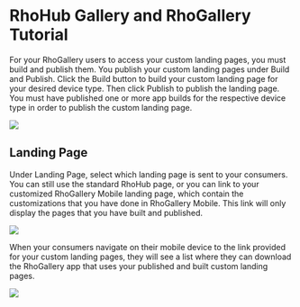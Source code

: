 # RhoHub Gallery and RhoGallery Tutorial

For your RhoGallery users to access your custom landing pages, you must build and publish them. You publish your custom landing pages under Build and Publish. Click the Build button to build your custom landing page for your desired device type. Then click Publish to publish the landing page. You must have published one or more app builds for the respective device type in order to publish the custom landing page.

<img src="https://s3.amazonaws.com/docs.tau-technologies.com/images/rhohub-rhogallery/build-and-publish.png"/>

## Landing Page

Under Landing Page, select which landing page is sent to your consumers. You can still use the standard RhoHub page, or you can link to your customized RhoGallery Mobile landing page, which contain the customizations that you have done in RhoGallery Mobile. This link will only display the pages that you have built and published.

<img src="https://s3.amazonaws.com/docs.tau-technologies.com/images/rhohub-rhogallery/rhohub-mobile-look-feel-landing-page.jpg"/>

When your consumers navigate on their mobile device to the link provided for your custom landing pages, they will see a list where they can download the RhoGallery app that uses your published and built custom landing pages.

<img src="https://s3.amazonaws.com/docs.tau-technologies.com/images/rhohub-rhogallery/RhoGallery-landing-page.png"/>
